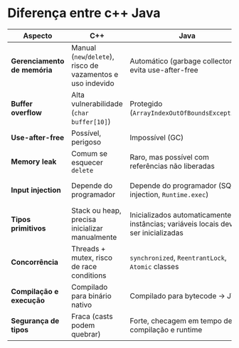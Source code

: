 # Diferença entre c++ Java 

| Aspecto                      | C++                                                         | Java                                                                                  | C#                                                                                    |
| ---------------------------- | ----------------------------------------------------------- | ------------------------------------------------------------------------------------- | ------------------------------------------------------------------------------------- |
| **Gerenciamento de memória** | Manual (`new`/`delete`), risco de vazamentos e uso indevido | Automático (garbage collector), evita use-after-free                                  | Automático (garbage collector), similar ao Java                                       |
| **Buffer overflow**          | Alta vulnerabilidade (`char buffer[10]`)                    | Protegido (`ArrayIndexOutOfBoundsException`)                                          | Protegido (`IndexOutOfRangeException`)                                                |
| **Use-after-free**           | Possível, perigoso                                          | Impossível (GC)                                                                       | Impossível (GC)                                                                       |
| **Memory leak**              | Comum se esquecer `delete`                                  | Raro, mas possível com referências não liberadas                                      | Raro, mas possível com referências não liberadas                                      |
| **Input injection**          | Depende do programador                                      | Depende do programador (SQL injection, `Runtime.exec`)                                | Depende do programador (SQL injection, `Process.Start`)                               |
| **Tipos primitivos**         | Stack ou heap, precisa inicializar manualmente              | Inicializados automaticamente em instâncias; variáveis locais devem ser inicializadas | Inicializados automaticamente em instâncias; variáveis locais devem ser inicializadas |
| **Concorrência**             | Threads + mutex, risco de race conditions                   | `synchronized`, `ReentrantLock`, `Atomic` classes                                     | `lock`, `Monitor`, `Interlocked` classes                                              |
| **Compilação e execução**    | Compilado para binário nativo                               | Compilado para bytecode → JVM                                                         | Compilado para bytecode → CLR (.NET runtime)                                          |
| **Segurança de tipos**       | Fraca (casts podem quebrar)                                 | Forte, checagem em tempo de compilação e runtime                                      | Forte, checagem em tempo de compilação e runtime                                      |
